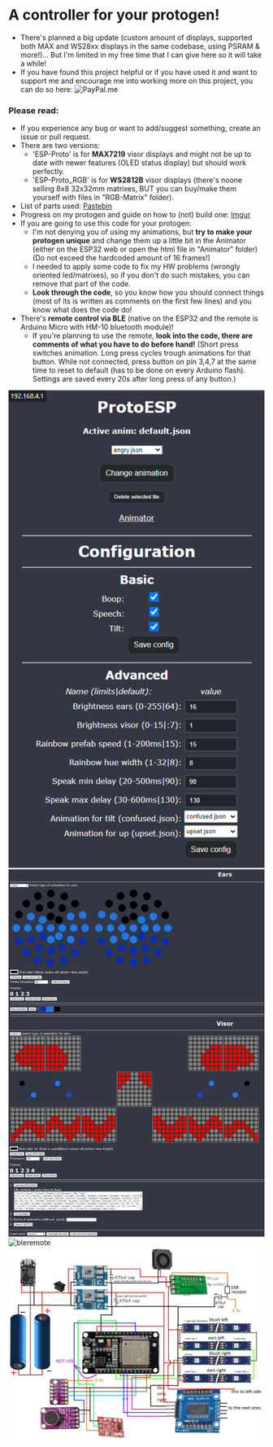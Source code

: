 # A controller for your protogen!
- There's planned a big update (custom amount of displays, supported both MAX and WS28xx displays in the same codebase, using PSRAM & more!)... But I'm limited in my free time that I can give here so it will take a while!
- If you have found this project helpful or if you have used it and want to support me and encourage me into working more on this project, you can do so here: ![PayPal.me](https://paypal.me/NCPlyn)
### Please read:
- If you experience any bug or want to add/suggest something, create an issue or pull request.
- There are two versions:
  - 'ESP-Proto' is for **MAX7219** visor displays and might not be up to date with newer features (OLED status display) but should work perfectly.
  - 'ESP-Proto_RGB' is for **WS2812B** visor displays (there's noone selling 8x8 32x32mm matrixes, BUT you can buy/make them yourself with files in "RGB-Matrix" folder).
- List of parts used: [Pastebin](https://pastebin.com/7z4fnVfQ)
- Progress on my protogen and guide on how to (not) build one: [Imgur](https://imgur.com/a/jYpSbuZ)
- If you are going to use this code for your protogen:
  - I'm not denying you of using my animations, but **try to make your protogen unique** and change them up a little bit in the Animator (either on the ESP32 web or open the html file in "Animator" folder) (Do not exceed the hardcoded amount of 16 frames!)
  - I needed to apply some code to fix my HW problems (wrongly oriented led/matrixes), so if you don't do such mistakes, you can remove that part of the code.
  - **Look through the code**, so you know how you should connect things (most of its is written as comments on the first few lines) and you know what does the code do!
- There's **remote control via BLE** (native on the ESP32 and the remote is Arduino Micro with HM-10 bluetooth module)!
  - If you're planning to use the remote, **look into the code, there are comments of what you have to do before hand!** (Short press switches animation. Long press cycles trough animations for that button. While not connected, press button on pin 3,4,7 at the same time to reset to default (has to be done on every Arduino flash). Settings are saved every 20s after long press of any button.)

![index](indexpreview.png)
![animator](animatorpreview.png)
![bleremote](bleremote.png)
![schema](ESP-Proto/schema.jpg)
